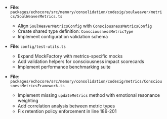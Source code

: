 - **File**: `packages/echocore/src/memory/consolidation/codesig/soulweaver/metrics/SoulWeaverMetrics.ts`
  - Align `SoulWeaverMetricsConfig` with `ConsciousnessMetricsConfig`
  - Create shared type definition: `ConsciousnessMetricType`
  - Implement configuration validation schema

- **File**: `config/test-utils.ts`
  - Expand MockFactory with metrics-specific mocks
  - Add validation helpers for consciousness impact scorecards
  - Implement performance benchmarking suite

- **File**: `packages/echocore/src/memory/consolidation/codesig/metrics/ConsciousnessMetricsFramework.ts`
  - Implement missing `updateMetrics` method with emotional resonance weighting
  - Add correlation analysis between metric types
  - Fix retention policy enforcement in line 186-201